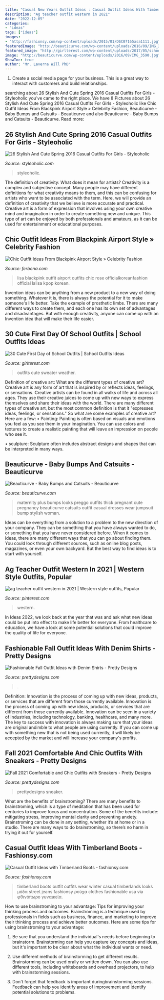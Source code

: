 ```yaml
---
title: "Casual New Years Outfit Ideas : Casual Outfit Ideas With Timberland Boots"
description: "Ag teacher outfit western in 2021"
date: "2022-12-05"
categories:
- "ideas"
tags: ["ideas"]
images:
- "http://fashionsy.com/wp-content/uploads/2015/01/DSC07165asa1111.jpg"
featuredImage: "http://beauticurve.com/wp-content/uploads/2016/09/IMG_3590.jpg"
featured_image: "http://girlterest.com/wp-content/uploads/2017/05/school2.jpg"
image: "http://beauticurve.com/wp-content/uploads/2016/09/IMG_3590.jpg"
ShowToc: true
author: "Mr. Laverna Will PhD"
---
```



1. Create a social media page for your business. This is a great way to interact with customers and build relationships.

	

		
searching about 26 Stylish And Cute Spring 2016 Casual Outfits For Girls - Styleoholic you've came to the right place. We have 8 Pictures about 26 Stylish And Cute Spring 2016 Casual Outfits For Girls - Styleoholic like Chic Outfit Ideas From Blackpink Airport Style » Celebrity Fashion, Beauticurve - Baby Bumps and Catsuits - Beauticurve and also Beauticurve - Baby Bumps and Catsuits - Beauticurve. Read more:
		
    
## 26 Stylish And Cute Spring 2016 Casual Outfits For Girls - Styleoholic

<img loading=lazy src="https://i.styleoholic.com/2016/02/stylish-and-cute-spring-2016-casual-outfits-for-girls-13.jpg" onerror="this.onerror=null;this.src='https://tse1.mm.bing.net/th?id=OIP.lUy0vpBeT_5Fk5P6YKszxgHaLH&amp;pid=15.1';" alt="26 Stylish And Cute Spring 2016 Casual Outfits For Girls - Styleoholic">

_Source: styleoholic.com_

>styleoholic. 

	

The definition of creativity: What does it mean for artists?
Creativity is a complex and subjective concept. Many people may have different definitions for what creativity means to them, and this can be confusing for artists who want to be associated with the term. Here, we will provide an definition of creativity that we believe is more accurate and practical. Creative art is a form of expression that involves using your own creative mind and imagination in order to create something new and unique. This type of art can be enjoyed by both professionals and amateurs, as it can be used for entertainment or educational purposes.

    
## Chic Outfit Ideas From Blackpink Airport Style » Celebrity Fashion

<img loading=lazy src="http://ferbena.com/wp-content/uploads/2019/04/Lisa.jpg" onerror="this.onerror=null;this.src='https://tse4.mm.bing.net/th?id=OIP.Wwil-JRSrsj5l0uKt_8pxwHaKc&amp;pid=15.1';" alt="Chic Outfit Ideas From Blackpink Airport Style » Celebrity Fashion">

_Source: ferbena.com_

>lisa blackpink outfit airport outfits chic rose officialkoreanfashion official lalisa kpop korean. 

	

Invention ideas can be anything from a new product to a new way of doing something. Whatever it is, there is always the potential for it to make someone's life better. Take the example of prosthetic limbs. There are many different ways to create them, and each one has its own set of advantages and disadvantages. But with enough creativity, anyone can come up with an Invention idea that will make their life easier.

    
## 30 Cute First Day Of School Outfits | School Outfits Ideas

<img loading=lazy src="http://girlterest.com/wp-content/uploads/2017/05/school2.jpg" onerror="this.onerror=null;this.src='https://tse1.mm.bing.net/th?id=OIP.q6hdzo2B_XQmA9PY1Y2eGgHaJ4&amp;pid=15.1';" alt="30 Cute First Day of School Outfits | School Outfits Ideas">

_Source: girlterest.com_

>outfits cute sweater weather. 

	

Definition of creative art: What are the different types of creative art?
Creative art is any form of art that is inspired by or reflects ideas, feelings, or sensations. Creative artists can be found in all walks of life and across all ages. They use their creative juices to come up with new ways to express themselves and share their ideas with the world. There are many different types of creative art, but the most common definition is that it "expresses ideas, feelings, or sensations." So what are some examples of creative art? Here are a few:
• Painting: Painting is often based on visuals and emotions you feel as you see them in your imagination. You can use colors and textures to create a realistic painting that will leave an impression on people who see it.

• sculpture: Sculpture often includes abstract designs and shapes that can be interpreted in many ways.

    
## Beauticurve - Baby Bumps And Catsuits - Beauticurve

<img loading=lazy src="http://beauticurve.com/wp-content/uploads/2016/09/IMG_3590.jpg" onerror="this.onerror=null;this.src='https://tse3.mm.bing.net/th?id=OIP.geGjuksZldJULYd3vfqgWgHaLH&amp;pid=15.1';" alt="Beauticurve - Baby Bumps and Catsuits - Beauticurve">

_Source: beauticurve.com_

>maternity plus bumps looks preggo outfits thick pregnant cute pregnancy beauticurve catsuits outfit casual dresses wear jumpsuit bump stylish woman. 

	

Ideas can be everything from a solution to a problem to the new direction of your company. They can be something that you have always wanted to do, or something that you have never considered before. When it comes to ideas, there are many different ways that you can go about finding them. You could look through different sources, such as online blog posts, magazines, or even your own backyard. But the best way to find ideas is to start with yourself.

    
## Ag Teacher Outfit Western In 2021 | Western Style Outfits, Popular

<img loading=lazy src="https://i.pinimg.com/736x/7f/3c/d0/7f3cd07ee7f0864e28c0ec3fdd0559e4.jpg" onerror="this.onerror=null;this.src='https://tse1.mm.bing.net/th?id=OIP.YGfaAKXbdGnf2RhM0Z9y0AHaJ3&amp;pid=15.1';" alt="ag teacher outfit western in 2021 | Western style outfits, Popular">

_Source: pinterest.com_

>western. 

	

In Ideas 2022, we look back at the year that was and ask what new ideas could be put into effect to make life better for everyone. From healthcare to education, we have a look at some potential solutions that could improve the quality of life for everyone.

    
## Fashionable Fall Outfit Ideas With Denim Shirts - Pretty Designs

<img loading=lazy src="http://www.prettydesigns.com/wp-content/uploads/2014/09/Street-Style-Outfit-Idea-with-Denim-Shirt.jpg" onerror="this.onerror=null;this.src='https://tse4.mm.bing.net/th?id=OIP.MbQDV56C3-koPvwaEph_dgHaMM&amp;pid=15.1';" alt="Fashionable Fall Outfit Ideas with Denim Shirts - Pretty Designs">

_Source: prettydesigns.com_

>. 

	

Definition: Innovation is the process of coming up with new ideas, products, or services that are different from those currently available.
Innovation is the process of coming up with new ideas, products, or services that are different from those currently available. Innovation can be seen in a variety of industries, including technology, banking, healthcare, and many more. The key to success with innovation is always making sure that your ideas are original andimble to what people are using currently. If you can come up with something new that is not being used currently, it will likely be accepted by the market and will increase your company's profits.

    
## Fall 2021 Comfortable And Chic Outfits With Sneakers - Pretty Designs

<img loading=lazy src="http://www.prettydesigns.com/wp-content/uploads/2014/09/Chic-Outfit-Idea-with-Sneakers.jpg" onerror="this.onerror=null;this.src='https://tse1.mm.bing.net/th?id=OIP.39a4XWWWFh9dZjkdjfd9hwHaK2&amp;pid=15.1';" alt="Fall 2021 Comfortable and Chic Outfits with Sneakers - Pretty Designs">

_Source: prettydesigns.com_

>prettydesigns sneaker. 

	

What are the benefits of brainstroming?
There are many benefits to brainstroming, which is a type of meditation that has been used for centuries to improve focus and concentration. Some of the benefits include: mitigating stress, improving mental clarity and preventing anxiety. Brainstroming can be done in any setting, whether it’s at home or in a studio. There are many ways to do brainstroming, so there’s no harm in trying it out for yourself.

    
## Casual Outfit Ideas With Timberland Boots - Fashionsy.com

<img loading=lazy src="http://fashionsy.com/wp-content/uploads/2015/01/DSC07165asa1111.jpg" onerror="this.onerror=null;this.src='https://tse4.mm.bing.net/th?id=OIP.j4MLT2rAtxFuj5JFPkh3bQHaLH&amp;pid=15.1';" alt="Casual Outfit Ideas with Timberland Boots - fashionsy.com">

_Source: fashionsy.com_

>timberland boots outfit outfits wear winter casual timberlands looks μόδα street jeans fashionsy ρούχα clothes fashionable usa via φθινόπωρο γυναικεία. 

	

How to use brainstroming to your advantage: Tips for improving your thinking process and outcomes.
Brainstroming is a technique used by professionals in fields such as business, finance, and marketing to improve their thinking process and achieve better outcomes. Here are some tips for using brainstroming to your advantage: 
1. Be sure that you understand the individual's needs before beginning to brainstorm. Brainstorming can help you capture key concepts and ideas, but it's important to be clear about what the individual wants or need.

2. Use different methods of brainstorming to get different results. Brainstorming can be used orally or written down. You can also use different tools, including whiteboards and overhead projectors, to help with brainstorming sessions.

3. Don't forget that feedback is important duringbrainstorming sessions. Feedback can help you identify areas of improvement and identify potential solutions to problems.


